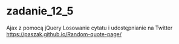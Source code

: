 # zadanie_12_5
Ajax z pomocą jQuery
Losowanie cytatu i udostępnianie na Twitter
https://paszak.github.io/Random-quote-page/
